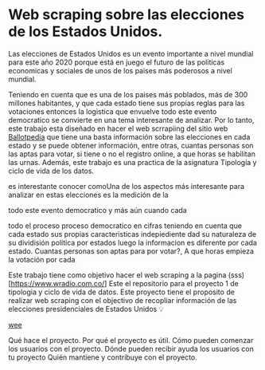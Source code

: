 # Web scraping sobre las elecciones de los Estados Unidos.

Las elecciones de Estados Unidos es un evento importante a nivel mundial para este año 2020 porque está en juego el futuro de las politicas economicas y sociales de unos de los paises más poderosos a nivel mundial. 

Teniendo en cuenta que es una de los paises más poblados, más de 300 millones habitantes, y que cada estado tiene sus propias reglas para las votaciones entonces la logistica que envuelve todo este evento democratico se convierte en una tema interesante de analizar. Por lo tanto, este trabajo esta diseñado en hacer el web scrrapiing del sitio web [Ballotpedia](https://ballotpedia.org/Voter_registration) que tiene una basta información sobre las elecciones en cada estado y se puede obtener información, entre otras, cuantas personas son las aptas para votar, si tiene o no el registro online, a que horas se habilitan las urnas. Además, este trabajo es una practica de la asignatura Tipología y ciclo de vida de los datos.



es interestante conocer comoUna de los aspectos más interesante para analizar en estas elecciones es la medición de la 




todo este evento democratico y más aún cuando cada 



todo el proceso proceso democratico en cifras teniendo en cuenta que cada estado sus propias caracteristicas indepiediente dad su naturaleza de su dividisión politica por estados luego la informacion es diferente por cada estado. Cuantas personas son aptas para por votar?, A que horas empieza la votación por cada 

Este trabajo tiene como objetivo hacer el web scraping a la pagina (sss)[https://www.wradio.com.co/]
Este el repositorio para el proyecto 1 de tipologia y ciclo de vida de datos. Este proyecto tiene el proposito de realizar web scraping con el objectivo de recopliar información de las elecciones presidenciales de Estados Unidos :bulb:


[wee](https://docs.github.com/es/free-pro-team@latest/github/creating-cloning-and-archiving-repositories/about-readmes)



Qué hace el proyecto.
Por qué el proyecto es útil.
Cómo pueden comenzar los usuarios con el proyecto.
Dónde pueden recibir ayuda los usuarios con tu proyecto
Quién mantiene y contribuye con el proyecto.
